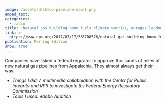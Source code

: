 ```yaml
---
image: /assets/desktop-pipeline-map-1.png
embed_text:
categories:
  - radio
title: 'Natural gas building boom fuels climate worries, enrages landowners'
link: >-
  https://www.npr.org/2017/07/17/536708576/natural-gas-building-boom-fuels-climate-worries-enrages-landowners
publication: Morning Edition
show: true
---
```


Companies have asked a federal regulator to approve thousands of miles of new natural gas pipelines from Appalachia. They almost always get their way.

* *Things I did: A multimedia collaboration&nbsp;*with the Center for Public Integrity and NPR*&nbsp;to investigate the Federal Energy Regulatory Commission*
* *Tools I used: Adobe Audition*